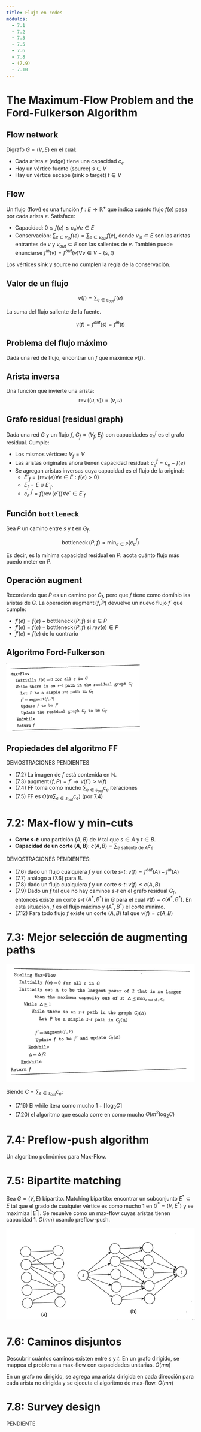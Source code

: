 ```yaml
---
title: Flujo en redes
módulos:
  - 7.1
  - 7.2
  - 7.3
  - 7.5
  - 7.6
  - 7.8
  - (7.9)
  - 7.10
---
```

# The Maximum-Flow Problem and the Ford-Fulkerson Algorithm

## Flow network
Digrafo $G=(V,E)$ en el cual:
- Cada arista $e$ (edge) tiene una capacidad $c_e$
- Hay un vértice fuente (source) $s \in V$
- Hay un vértice escape (sink o target) $t \in V$

## Flow
Un flujo (flow) es una función $f:E \to \mathbb{R}^+$ que indica cuánto flujo $f(e)$ pasa por cada arista $e$. Satisface:
- Capacidad: $0\leq f(e)\leq c_e \forall e\in E$
- Conservación: $\sum_{e\in v_{in}} f(e) = \sum_{e\in v_{out}} f(e)$, donde $v_{in} \subset E$ son las aristas entrantes de $v$ y $v_{out}\subset E$ son las salientes de $v$. También puede enunciarse $f^{in}(v)=f^{out}(v) \forall v\in V-\{s,t\}$

Los vértices sink y source no cumplen la regla de la conservación.

## Valor de un flujo

$$v(f)=\sum_{e\in s_{out}} f(e)$$

La suma del flujo saliente de la fuente.

$$v(f)=f^{out}(s)=f^{in}(t)$$

## Problema del flujo máximo

Dada una red de flujo, encontrar un $f$ que maximice $v(f)$.
## Arista inversa
Una función que invierte una arista:
$$\operatorname{rev}((u,v))=(v,u)$$

## Grafo residual (residual graph)

Dada una red $G$ y un flujo $f$, $G_f=(V_f,E_f)$ con capacidades $c^f_e$ es el grafo residual. Cumple:
- Los mismos vértices: $V_f=V$
- Las aristas originales ahora tienen capacidad residual: $c^f_e=c_e-f(e)$
- Se agregan aristas inversas cuya capacidad es el flujo de la original:
  - $E´_f=\{\operatorname{rev}(e)\forall e\in E:f(e)>0\}$
  - $E_f=E \cup E´_f$. 
  - $c_{e´}^{f}=f(\operatorname{rev}(e´)) \forall e´\in E´_f$


## Función `bottleneck`
Sea $P$ un camino entre $s$ y $t$ en $G_f$.

$$
\operatorname{bottleneck}(P,f)=\min_{e\in P} (c_e^f)
$$

Es decir, es la mínima capacidad residual en $P$: acota cuánto flujo más puedo meter en $P$.

## Operación $\operatorname{augment}$
Recordando que $P$ es un camino por $G_f$, pero que $f$ tiene como domínio las aristas de $G$. La operación $\operatorname{augment}(f,P)$ devuelve un nuevo flujo $f´$ que cumple:
- $f'(e)=f(e)+\operatorname{bottleneck}(P,f)$ si $e\in P$
- $f'(e)=f(e)-\operatorname{bottleneck}(P,f)$ si $rev(e)\in P$
- $f'(e)=f(e)$ de lo contrario

## Algoritmo Ford-Fulkerson

![](res/img/5.ford.fulkerson.algoritmo.png)

## Propiedades del algoritmo FF
DEMOSTRACIONES PENDIENTES

- (7.2) La imagen de $f$ está contenida en $\mathbb{N}$.
- (7.3) $\operatorname{augment}(f,P)=f´ \Rightarrow v(f´)>v(f)$
- (7.4) FF toma como mucho $\sum_{e\in s_{out}}c_e$ iteraciones
- (7.5) FF es $O(m \sum_{e\in s_{out}}c_e)$ (por 7.4)


# 7.2: Max-flow y min-cuts
- **Corte $s$-$t$**: una partición $(A,B)$ de $V$ tal que $s\in A$ y $t\in B$.
- **Capacidad de un corte $(A,B)$**: $c(A,B)=\sum_{e \text{ saliente de } A} c_e$

DEMOSTRACIONES PENDIENTES:

- (7.6) dado un flujo cualquiera $f$ y un corte $s$-$t$:  $v(f)=f^{out}(A)-f^{in}(A)$
- (7.7) análogo a (7.6) para $B$.
- (7.8) dado un flujo cualquiera $f$ y un corte $s$-$t$:  $v(f)\leq c(A,B)$
- (7.9) Dado un $f$ tal que no hay caminos $s$-$t$ en el grafo residual $G_f$, entonces existe un corte $s$-$t$ $(A^*,B^*)$ in $G$ para el cual $v(f)=c(A^*,B^*)$. En esta situación, $f$ es el flujo máximo y $(A^*,B^*)$ el corte mínimo.
- (7.12) Para todo flujo $f$ existe un corte $(A,B)$ tal que $v(f)=c(A,B)$

# 7.3: Mejor selección de augmenting paths
![](img/5.good.augmenting.algoritmo.png)

Siendo $C=\sum_{e\in s_{out}}c_e$:
- (7.16) El while itera como mucho $1+\lceil \log_2 C \rceil$
- (7.20) el algoritmo que escala corre en como mucho $O(m^2 \log_2 C)$

# 7.4: Preflow-push algorithm
Un algoritmo polinómico para Max-Flow.

# 7.5: Bipartite matching
Sea $G=(V,E)$ bipartito. Matching bipartito: encontrar un subconjunto $E^* \subset E$ tal que el grado de cualquier vértice es como mucho 1 en $G^*=(V,E^*)$ y se maximiza $|E^*|$. Se resuelve como un max-flow cuyas aristas tienen capacidad 1. $O(mn)$ usando preflow-push.

![](img/5.bipartite.matching.png)

# 7.6: Caminos disjuntos
Descubrir cuántos caminos existen entre $s$ y $t$. En un grafo dirigido, se mappea el problema a max-flow con capacidades unitarias. $O(mn)$

En un grafo no dirigido, se agrega una arista dirigida en cada dirección para cada arista no dirigida y se ejecuta el algoritmo de max-flow. $O(mn)$

# 7.8: Survey design
PENDIENTE